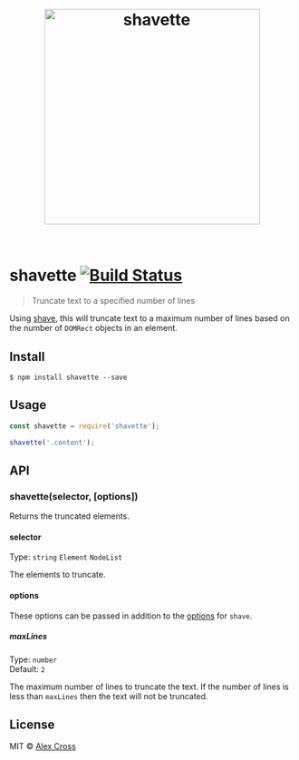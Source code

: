 <h1 align="center">
	<br>
	<img width="380" src="https://rawgit.com/awcross/shavette/master/media/logo.svg" alt="shavette">
	<br>
	<br>
</h1>

# shavette [![Build Status](https://travis-ci.org/awcross/shavette.svg?branch=master)](https://travis-ci.org/awcross/shavette)

> Truncate text to a specified number of lines

Using [shave](https://github.com/dollarshaveclub/shave), this will truncate text to a maximum number of lines based on the number of `DOMRect` objects in an element.


## Install

```
$ npm install shavette --save
```


## Usage

```js
const shavette = require('shavette');

shavette('.content');
```


## API

### shavette(selector, [options])

Returns the truncated elements.

#### selector

Type: `string` `Element` `NodeList`

The elements to truncate.

#### options

These options can be passed in addition to the [options](https://github.com/dollarshaveclub/shave#syntax) for `shave`.

##### maxLines

Type: `number`<br>
Default: `2`

The maximum number of lines to truncate the text. If the number of lines is less than `maxLines` then the text will not be truncated.


## License

MIT © [Alex Cross](https://alexcross.io)

